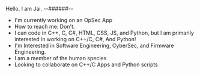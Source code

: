 Hello, I am Jai.
--######--
- I'm currently working on an OpSec App
- How to reach me: Don't. 
- I can code in C++, C, C#, HTML, CSS, JS, and Python, but I am primarily interested in working on C++/C, C#, And Python!
- I'm Interested in Software Engineering, CyberSec, and Firmware Engineering.
- I am a member of the human species
- Looking to collaborate on C++/C Apps and Python scripts
